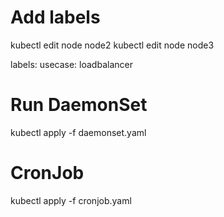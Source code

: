 # Add labels
kubectl edit node node2
kubectl edit node node3

labels:
  usecase: loadbalancer

# Run DaemonSet

kubectl apply -f daemonset.yaml

# CronJob

kubectl apply -f cronjob.yaml
